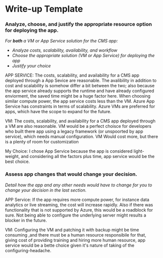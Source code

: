 # Write-up Template

### Analyze, choose, and justify the appropriate resource option for deploying the app.

*For **both** a VM or App Service solution for the CMS app:*
- *Analyze costs, scalability, availability, and workflow*
- *Choose the appropriate solution (VM or App Service) for deploying the app*
- *Justify your choice*

APP SERVICE:
The costs, scalability, and availability for a CMS app deployed through a App Sevice are reasonable. The avalibility in addition to cost and scalability is somehow differ a bit between the two; also because the app service already supports the runtime and have already configured enviorment, the saved time might be a huge factor here.
When choosing similar compute power, the app service costs less than the VM.
Azure App Service has constraints in terms of scalability. Azure VMs are preferred for apps, which have the scope to expand for the future.


VM:
The costs, scalability, and availability for a CMS app deployed through a VM are also reasonable. VM would be a perfect choisce for developers who built there app using a legacy framework (or unspoorted by app service), which needs manual configuration.
VM Would cost more, but there is a plenty of room for customization

My Choice:
I chose App Service because the app is considered light-weight, and considering all the factors plus time, app service would be the best choice.

### Assess app changes that would change your decision.

*Detail how the app and any other needs would have to change for you to change your decision in the last section.* 

APP Service:
If the app requires more compute power, for instance data analytics or live streaming, the cost will increase rapidly. Also if there was functionality that is not supported by Azure, this would be a roadblock for sure. Not being able to configure the underlying server might results a blocker in the future.

VM:
Configuring the VM and patching it with backup might be time consuming ,and there must be a human resource responsibile for that, giving cost of providing training and hiring more human resource, app service would be a bette choice given it's nature of taking of the configuring-headache.
